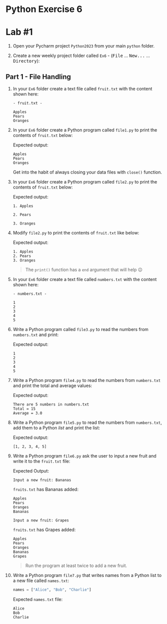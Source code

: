 # Python Exercise 6

# Lab #1

1. Open your Pycharm project `Python2023` from your main `python` folder.

1. Create a new weekly project folder called `Ex6` -  (<kbd>File</kbd> ... <kbd>New...</kbd> ... <kbd>Directory</kbd>):

## Part 1 - File Handling

1.  In your `Ex6` folder create a text file called `fruit.txt` with the content shown here:

    `- fruit.txt -`
    ```
    Apples
    Pears
    Oranges
    ```

2.  In your `Ex6` folder create a Python program called `file1.py` to print the contents of `fruit.txt` below:
    
    Expected output:
    ```
    Apples
    Pears
    Oranges
    ```

    Get into the habit of always closing your data files with `close()` function.

3.  In your `Ex6` folder create a Python program called `file2.py` to print the contents of `fruit.txt` below:

    Expected output:
    ```
    1. Apples

    2. Pears

    3. Oranges    
    ```

4.  Modify `file2.py` to print the contents of `fruit.txt` like below:

    Expected output:
    ```
    1. Apples
    2. Pears
    3. Oranges    
    ```

    > The `print()` function has a `end` argument that will help :wink: 

1.  In your `Ex6` folder create a text file called `numbers.txt` with the content shown here:

    `- numbers.txt -`
    ```
    1
    2
    3
    4
    5
    ```

1.  Write a Python program called `file3.py` to read the numbers from `numbers.txt` and print:

    Expected output:
    ```
    1
    2
    3
    4
    5
    ```

6.  Write a Python program `file4.py` to read the numbers from `numbers.txt` and print the total and average values:

    Expected output:
    ```
    There are 5 numbers in numbers.txt
    Total = 15
    Average = 3.0
    ```

6.  Write a Python program `file5.py` to read the numbers from `numbers.txt`, add them to a Python *list* and print the list:

    Expected output:
    ```
    [1, 2, 3, 4, 5]
    ```

1.  Write a Python program `file6.py` ask the user to input a new fruit and write it to the `fruit.txt` file:

    Expected Output:
    ```
    Input a new fruit: Bananas
    ```

    `fruits.txt` has Bananas added:
    ```
    Apples
    Pears
    Oranges
    Bananas
    ```


    ```
    Input a new fruit: Grapes
    ```

    `fruits.txt` has Grapes added:
    ```
    Apples
    Pears
    Oranges
    Bananas
    Grapes
    ```

    > Run the program at least twice to add a new fruit.

1.  Write a Python program `file7.py` that writes names from a Python list to a new file called `names.txt`:

    ```python
    names = ["Alice", "Bob", "Charlie"]
    ```

    Expected `names.txt` file:
    ```
    Alice
    Bob
    Charlie
    ```


